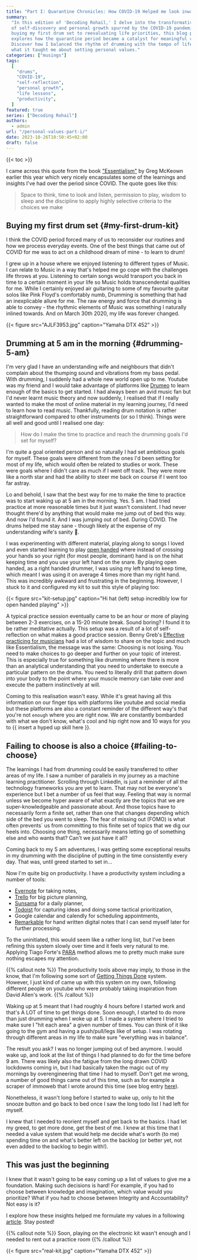 ```yaml
---
title: "Part I: Quarantine Chronicles: How COVID-19 Helped me look inward"
summary:
  "In this edition of 'Decoding Rohail,' I delve into the transformative journey
  of self-discovery and personal growth spurred by the COVID-19 pandemic. From
  buying my first drum set to reevaluating life priorities, this blog post
  explores how the quarantine period became a catalyst for meaningful change.
  Discover how I balanced the rhythm of drumming with the tempo of life, and
  what it taught me about setting personal values."
categories: ["musings"]
tags:
  [
    "drums",
    "COVID-19",
    "self-reflection",
    "personal growth",
    "life lessons",
    "productivity",
  ]
featured: true
series: ["Decoding Rohail"]
authors:
  - admin
url: "/personal-values-part-i/"
date: 2023-10-26T10:50:45+02:00
draft: false
---
```


{{< toc >}}

I came across this quote from the book
["Essentialism"](https://www.amazon.com/Essentialism-Greg-McKeown-audiobook/dp/B00IWYP5NI/ref=sr_1_1?crid=RZC41UQUFCF6&keywords=essentialism&qid=1698311094&s=books&sprefix=essentialism%2Cstripbooks-intl-ship%2C150&sr=1-1)
by Greg McKeown earlier this year which very nicely encapsulates some of the
learnings and insights I've had over the period since COVID. The quote goes like
this:

> Space to think, time to look and listen, permission to play, wisdom to sleep
> and the discipline to apply highly selective criteria to the choices we make

## Buying my first drum set {#my-first-drum-kit}

I think the COVID period forced many of us to reconsider our routines and how we
process everyday events. One of the best things that came out of COVID for me
was to act on a childhood dream of mine - to learn to drum!

I grew up in a house where we enjoyed listening to different types of Music. I
can relate to Music in a way that's helped me go cope with the challenges life
throws at you. Listening to certain songs would transport you back in time to a
certain moment in your life so Music holds transcendental qualities for me.
While I certainly enjoyed air guitaring to some of my favourite guitar solos
like Pink Floyd's comfortably numb, Drumming is something that had an
inexplicable allure for me. The raw energy and force that drumming is able to
convey - the rhythmic elements of Music was something I naturally inlined
towards. And on March 30th 2020, my life was forever changed.

{{< figure src="AJLF3953.jpg" caption="Yamaha DTX 452"  >}}

## Drumming at 5 am in the morning {#drumming-5-am}

I'm very glad I have an understanding wife and neighbours that didn't complain
about the thumping sound and vibrations from my bass pedal. With drumming, I
suddenly had a whole new world open up to me. Youtube was my friend and I would
take advantage of platforms like [Drumeo](www.drumeo.com) to learn enough of the
basics to get started. I had always been an avid music fan but I'd never learnt
music theory and now suddenly, I realised that if I really wanted to make the
most of online material in my learning journey, I'd need to learn how to read
music. Thankfully, reading drum notation is rather straightforward compared to
other instruments (or so I think). Things were all well and good until I
realised one day:

> How do I make the time to practice and reach the drumming goals I'd set for
> myself?

I'm quite a goal oriented person and so naturally I had set ambitious goals for
myself. These goals were different from the ones I'd been setting for most of my
life, which would often be related to studies or work. These were goals where I
didn't care as much if I went off track. They were more like a north star and
had the ability to steer me back on course if I went too far astray.

Lo and behold, I saw that the best way for me to make the time to practice was
to start waking up at 5 am in the morning. Yes. 5 am. I had tried practice at
more reasonable times but it just wasn't consistent. I had never thought there'd
by anything that would make me jump out of bed this way. And now I'd found it.
And I was jumping out of bed. During COVID. The drums helped me stay sane -
though likely at the expense of my understanding wife's sanity 🤣.

I was experimenting with different material, playing along to songs I loved and
even started learning to play
[open handed](https://en.wikipedia.org/wiki/Open-handed_drumming) where instead
of crossing your hands so your right (for most people, dominant) hand is on the
hihat keeping time and you use your left hand on the snare. By playing open
handed, as a right handed drummer, I was using my left hand to keep time, which
meant I was using it on average 4 times more than my right hand. This was
incredibly awkward and frustrating in the beginning. However, I stuck to it and
configured my kit to suit this style of playing too:

{{< figure src="kit-setup.jpg" caption="Hi hat (left) setup incredibly low for open handed playing"  >}}

A typical practice session eventually came to be an hour or more of playing
between 2-3 exercises, on a 15-20 minute break. Sound boring? I found it to be
rather meditative actually. This setup was a result of a lot of self-reflection
on what makes a good practice session. Benny Greb's
[Effective practicing for musicians](https://www.goodreads.com/book/show/56515701-effective-practicing-for-musicians)
had a lot of wisdom to share on the topic and much like Essentialism, the
message was the same: Choosing is not losing. You need to make choices to go
deeper and further on your topic of interest. This is especially true for
something like drumming where there is more than an analytical understanding
that you need to undertake to execute a particular pattern on the drums. You
need to literally drill that pattern down into your body to the point where your
muscle memory can take over and execute the pattern instinctively at will.

Coming to this realisation wasn't easy. While it's great having all this
information on our finger tips with platforms like youtube and social media but
these platforms are also a constant reminder of the different way's that you're
not `enough` where you are right now. We are constantly bombarded with what we
don't know, what's cool and hip right now and 10 ways for you to
{{ insert a hyped up skill here }}.

## Failing to choose is also a choice {#failing-to-choose}

The learnings I had from drumming could be easily transferred to other areas of
my life. I saw a number of parallels in my journey as a machine learning
practitioner. Scrolling through LinkedIn, is just a reminder of all the
technology frameworks you are yet to learn. That may not be everyone's
experience but I bet a number of us feel that way. Feeling that way is normal
unless we become hyper aware of what exactly are the topics that we are
super-knowledgeable and passionate about. And those topics have to necessarily
form a finite set, rather than one that changes depending which side of the bed
you went to sleep. The fear of missing out (FOMO) is what often prevents` us
from committing to this finite set of topics that we dig our heels into.
Choosing one thing, necessarily means letting go of something else and who wants
that? Can't we just have it all?

Coming back to my 5 am adventures, I was getting some exceptional results in my
drumming with the discipline of putting in the time consistently every day. That
was, until greed started to set in...

Now I'm quite big on productivity. I have a productivity system including a
number of tools:

- [Evernote](www.evernote.com) for taking notes,
- [Trello](www.trello.com) for big picture planning,
- [Sunsama](www.sunsama.com) for a daily planner,
- [Todoist](www.todoist.com) for capturing ideas and doing some tactical
  prioritization,
- Google calendar and calendly for scheduling appointments,
- [Remarkable](www.remarkable.com) for hand written digital notes that I can
  send myself later for further processing.

To the uninitiated, this would seem like a rather long list, but I've been
refining this system slowly over time and it feels very natural to me. Applying
Tiago Forte's [PARA](https://fortelabs.com/blog/para/) method allows me to
pretty much make sure nothing escapes my attention.

{{% callout note %}} The productivity tools above may imply, to those in the
know, that I'm following some sort of
[Getting Things Done](https://gettingthingsdone.com/) system. However, I just
kind of came up with this system on my own, following different people on
youtube who were probably taking inspiration from David Allen's work.
{{% /callout %}}

Waking up at 5 meant that I had roughly 4 hours before I started work and that's
A LOT of time to get things done. Soon enough, I started to do more than just
drumming when I woke up at 5. I made a system where I tried to make sure I "hit
each area" a given number of times. You can think of it like going to the gym
and having a push/pull/legs like of setup. I was rotating through different
areas in my life to make sure "everything was in balance".

The result you ask? I was no longer jumping out of bed anymore. I would wake up,
and look at the list of things I had planned to do for the time before 9 am.
There was likely also the fatigue from the long drawn COVID lockdowns coming in,
but I had basically taken the magic out of my mornings by overengineering that
time I had to myself. Don't get me wrong, a number of good things came out of
this time, such as for example a scraper of immoweb that I wrote around this
time (see blog entry [here](/a-scraper-that-scales-part-i/)).

Nonetheless, it wasn't long before I started to wake up, only to hit the snooze
button and go back to bed once I saw the long todo list I had left for myself.

I knew that I needed to reorient myself and get back to the basics. I had let my
greed, to get more done, get the best of me. I knew at this time that I needed a
value system that would help me decide what's worth (to me) spending time on and
what's better left on the backlog (or better yet, not even added to the backlog
to begin with!).

## This was just the beginning

I knew that it wasn't going to be easy coming up a list of values to give me a
foundation. Making such decisions is hard! For example, if you had to choose
between knowledge and imagination, which value would you prioritize? What if you
had to choose between Integrity and Accountability? Not easy is it?

I explore how these insights helped me formulate my values in a following
[article](/personal-values-part-ii/). Stay posted!

{{% callout note %}} Soon, playing on the electronic kit wasn't enough and I
needed to rent out a practice room {{% /callout %}}

{{< figure src="real-kit.jpg" caption="Yamaha DTX 452"  >}}
